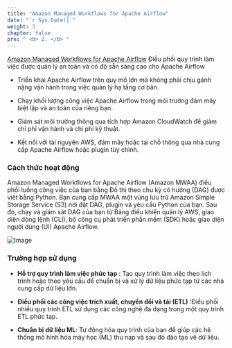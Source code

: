 ```yaml
---
title: "Amazon Managed Workflows for Apache Airflow"
date: "`r Sys.Date()`"
weight: 3
chapter: false
pre: " <b> 2. </b> "
---
```



[Amazon Managed Workflows for Apache Airflow](https://aws.amazon.com/vi/managed-workflows-for-apache-airflow/) Điều phối
quy trình làm việc được quản lý an toàn và có độ sẵn sàng cao cho Apache Airflow

* Triển khai Apache Airflow trên quy mô lớn mà không phải chịu gánh nặng vận hành trong việc quản lý hạ tầng cơ bản.

* Chạy khối lượng công việc Apache Airflow trong môi trường đám mây biệt lập và an toàn của riêng bạn.

* Giám sát môi trường thông qua tích hợp Amazon CloudWatch để giảm chi phí vận hành và chi phí kỹ thuật.

* Kết nối với tài nguyên AWS, đám mây hoặc tại chỗ thông qua nhà cung cấp Apache Airflow hoặc plugin tùy chỉnh.

### Cách thức hoạt động

Amazon Managed Workflows for Apache Airflow (Amazon MWAA) điều phối luồng công việc của bạn bằng Đồ thị theo chu kỳ có
hướng (DAG) được viết bằng Python. Bạn cung cấp MWAA một vùng lưu trữ Amazon Simple Storage Service (S3) nơi đặt DAG,
plugin và yêu cầu Python của bạn. Sau đó, chạy và giám sát DAG của bạn từ Bảng điều khiển quản lý AWS, giao diện dòng
lệnh (CLI), bộ công cụ phát triển phần mềm (SDK) hoặc giao diện người dùng (UI) Apache Airflow.

![Image](/repo_pmt_ws-fcj-003/images/001.png)

### Trường hợp sử dụng

* **Hỗ trợ quy trình làm việc phức tạp** : Tạo quy trình làm việc theo lịch trình hoặc theo yêu cầu để chuẩn bị và xử lý
  dữ liệu phức tạp từ các nhà cung cấp dữ liệu lớn.

* **Điều phối các công việc trích xuất, chuyển đổi và tải (ETL)** :Điều phối nhiều quy trình ETL sử dụng các công nghệ
  đa dạng trong một quy trình ETL phức tạp.

* **Chuẩn bị dữ liệu ML**: Tự động hóa quy trình của bạn để giúp các hệ thống mô hình hóa máy học (ML) thu nạp và sau đó
  đào tạo về dữ liệu.